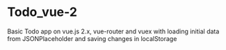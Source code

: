 # Todo_vue-2
Basic Todo app on vue.js 2.x, vue-router and vuex with loading initial data from JSONPlaceholder and saving changes in localStorage

